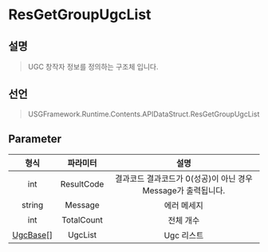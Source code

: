 # ResGetGroupUgcList

## 설명
> UGC 창작자 정보를 정의하는 구조체 입니다.
## 선언
> USGFramework.Runtime.Contents.APIDataStruct.ResGetGroupUgcList
## Parameter
|         **형식**          |  **파라미터**   |                 **설명**                  |
|:-----------------------:|:-----------:|:---------------------------------------:|
|           int           | ResultCode  | 결과코드 결과코드가 0(성공)이 아닌 경우 Message가 출력됩니다. |
|         string          |  	Message   |                 에러 메세지                  |
|           int           | 	TotalCount |                  전체 개수                  |
| [UgcBase](UgcBase.md)[] |  	UgcList   |                 Ugc 리스트                 |

